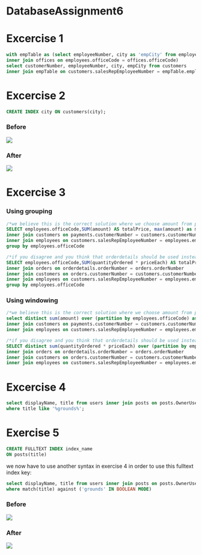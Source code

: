 # DatabaseAssignment6

<h1>Excercise 1</h1>

```sql
with empTable as (select employeeNumber, city as 'empCity' from employees 
inner join offices on employees.officeCode = offices.officeCode) 
select customerNumber, employeeNumber, city, empCity from customers 
inner join empTable on customers.salesRepEmployeeNumber = empTable.employeeNumber where city = empCity;
```
<h1>Excercise 2</h1> 

```sql
CREATE INDEX city ON customers(city);
```
<h3>Before</h3>

<img src="https://github.com/Hallur20/DatabaseAssignment6/blob/master/before_indexes_ex1.png"/>

<h3>After</h3>

<img src="https://github.com/Hallur20/DatabaseAssignment6/blob/master/after_indexes_ex2.png"/>

<h1>Excercise 3</h1>

<h3>Using grouping</h3>

```sql
/*we believe this is the correct solution where we choose amount from payments table*/
SELECT employees.officeCode,SUM(amount) AS totalPrice, max(amount) as maxPrice from payments 
inner join customers on payments.customerNumber = customers.customerNumber 
inner join employees on customers.salesRepEmployeeNumber = employees.employeeNumber
group by employees.officeCode
```

```sql
/*if you disagree and you think that orderdetails should be used instead we have setup this aswell: */
SELECT employees.officeCode,SUM(quantityOrdered * priceEach) AS totalPrice, max((quantityOrdered * priceEach)) as maxPrice from orderdetails 
inner join orders on orderdetails.orderNumber = orders.orderNumber
inner join customers on orders.customerNumber = customers.customerNumber
inner join employees on customers.salesRepEmployeeNumber = employees.employeeNumber
group by employees.officeCode
```

<h3>Using windowing</h3>

```sql
/*we believe this is the correct solution where we choose amount from payments table*/
select distinct sum(amount) over (partition by employees.officeCode) as 'total sold', officeCode, max(amount) over (partition by employees.officeCode) as 'maximum payment' from payments 
inner join customers on payments.customerNumber = customers.customerNumber 
inner join employees on customers.salesRepEmployeeNumber = employees.employeeNumber;
```

```sql
/*if you disagree and you think that orderdetails should be used instead we have setup this aswell: */
SELECT distinct sum(quantityOrdered * priceEach) over (partition by employees.officeCode) as 'total sold', officeCode, max(quantityOrdered * priceEach) over (partition by employees.officeCode) as 'maximum payment' from orderdetails 
inner join orders on orderdetails.orderNumber = orders.orderNumber
inner join customers on orders.customerNumber = customers.customerNumber
inner join employees on customers.salesRepEmployeeNumber = employees.employeeNumber
```

<h1>Excercise 4</h1>

```sql
select displayName, title from users inner join posts on posts.OwnerUserId = users.id 
where title like '%grounds%';
```

<h1>Exercise 5</h1>

```sql
CREATE FULLTEXT INDEX index_name
ON posts(title)
```

<p>we now have to use another syntax in exercise 4 in order to use this fulltext index key:</p>

```sql
select displayName, title from users inner join posts on posts.OwnerUserId = users.id 
where match(title) against ('grounds' IN BOOLEAN MODE)
```
<h3>Before</h3>

<img src="https://github.com/Hallur20/DatabaseAssignment6/blob/master/ex4_before.PNG"/>

<h3>After</h3>

<img src="https://github.com/Hallur20/DatabaseAssignment6/blob/master/ex4_after.png"/>
